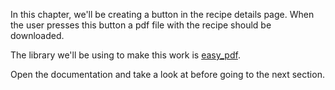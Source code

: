 In this chapter, we'll be creating a button in the recipe details page. When the user presses this button a pdf file with the recipe should be downloaded.

The library we'll be using to make this work is [easy_pdf](https://django-easy-pdf.readthedocs.io/).

Open the documentation and take a look at before going to the next section.
